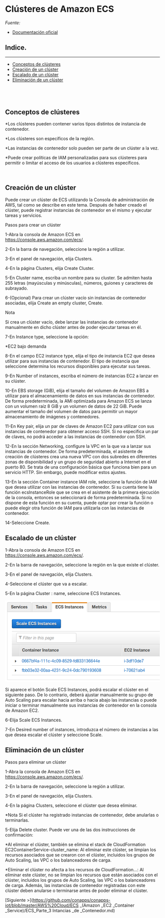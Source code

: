Clústeres de Amazon ECS
===

*Fuente:*
- [Documentación oficial](http://docs.aws.amazon.com/es_es/AmazonECS/latest/developerguide/ECS_clusters.html)




## Indice.
---
- [Conceptos de clústeres](#conceptos-de-clusteres)
- [Creación de un clúster](#creación-de-un-clúster)
- [Escalado de un clúster](#escalado-de-un-clúster)
- [Eliminación de un clúster](#eliminación-de-un-clúster)


&nbsp;
---
## Conceptos de clústeres ##

*Los clústeres pueden contener varios tipos distintos de instancia de contenedor.

*Los clústeres son específicos de la región.

*Las instancias de contenedor solo pueden ser parte de un clúster a la vez.

*Puede crear políticas de IAM personalizadas para sus clústeres para permitir o limitar el acceso de los usuarios a clústeres específicos.



&nbsp;
## Creación de un clúster

Puede crear un clúster de ECS utilizando la Consola de administración de AWS, tal como se describe en este tema. 
Después de haber creado el clúster, puede registrar instancias de contenedor en el mismo y ejecutar tareas y servicios.

Pasos para crear un clúster

1-Abra la consola de Amazon ECS en https://console.aws.amazon.com/ecs/.

2-En la barra de navegación, seleccione la región a utilizar.

3-En el panel de navegación, elija Clusters.

4-En la página Clusters, elija Create Cluster.

5-En Cluster name, escriba un nombre para su cluster. Se admiten hasta 255 letras (mayúsculas y minúsculas), números, guiones y caracteres de subrayado.

6-(Opcional) Para crear un clúster vacío sin instancias de contenedor asociadas, elija Create an empty cluster, Create.

   Nota
   
Si crea un clúster vacío, debe lanzar las instancias de contenedor manualmente en dicho clúster antes de poder ejecutar tareas en él.

7-En Instance type, seleccione la opción:

*EC2 bajo demanda

8-En el campo EC2 instance type, elija el tipo de instancia EC2 que desea utilizar para sus instancias de contenedor. El tipo de instancia que seleccione determina los recursos disponibles para ejecutar sus tareas.

9-En Number of instances, escriba el número de instancias EC2 a lanzar en su clúster. 

10-En EBS storage (GiB), elija el tamaño del volumen de Amazon EBS a utilizar para el almacenamiento de datos en sus instancias de contenedor. De forma predeterminada, la AMI optimizada para Amazon ECS se lanza con un volumen raíz 8 GiB y un volumen de datos de 22 GiB. Puede aumentar el tamaño del volumen de datos para permitir un mayor almacenamiento de imágenes y contenedores.

11-En Key pair, elija un par de claves de Amazon EC2 para utilizar con sus instancias de contenedor para obtener acceso SSH. Si no especifica un par de claves, no podrá acceder a las instancias de contenedor con SSH. 

12-En la sección Networking, configure la VPC en la que va a lanzar sus instancias de contenedor. De forma predeterminada, el asistente de creación de clústeres crea una nueva VPC con dos subredes en diferentes zonas de disponibilidad y un grupo de seguridad abierto a Internet en el puerto 80. Se trata de una configuración básica que funciona bien para un servicio HTTP. Sin embargo, puede modificar estos ajustes.

13-En la sección Container instance IAM role, seleccione la función de IAM que desea utilizar con las instancias de contenedor. Si su cuenta tiene la función ecsInstanceRole que se crea en el asistente de la primera ejecución de la consola, entonces se seleccionará de forma predeterminada. Si no dispone de esta función en su cuenta, puede optar por crear la función o puede elegir otra función de IAM para utilizarla con las instancias de contenedor. 

14-Seleccione Create.



## Escalado de un clúster

1-Abra la consola de Amazon ECS en https://console.aws.amazon.com/ecs/.

2-En la barra de navegación, seleccione la región en la que existe el clúster.

3-En el panel de navegación, elija Clusters.

4-Seleccione el clúster que va a escalar.

5-En la página Cluster : name, seleccione ECS Instances.

![alt text](./images/scale_cluster.png)



Si aparece el botón Scale ECS Instances, podrá escalar el clúster en el siguiente paso. De lo contrario, deberá ajustar manualmente su grupo de Auto Scaling para escalar hacia arriba o hacia abajo las instancias o puede iniciar o terminar manualmente sus instancias de contenedor en la consola de Amazon EC2.

6-Elija Scale ECS Instances.

7-En Desired number of instances, introduzca el número de instancias a las que desea escalar el clúster y seleccione Scale.


## Eliminación de un clúster

Pasos para eliminar un clúster

1-Abra la consola de Amazon ECS en https://console.aws.amazon.com/ecs/.

2-En la barra de navegación, seleccione la región a utilizar.

3-En el panel de navegación, elija Clusters.

4-En la página Clusters, seleccione el clúster que desea eliminar.

 *Nota
  Si el clúster ha registrado instancias de contenedor, debe anularlas o terminarlas.
  
5-Elija Delete cluster. Puede ver una de las dos instrucciones de confirmación:
  
 *Al eliminar el clúster, también se elimina el stack de CloudFormation EC2ContainerService-cluster_name: Al eliminar este clúster, se limpian los recursos asociados que se crearon con el clúster, incluidos los grupos de Auto Scaling, las VPC o los balanceadores de carga.

 *Eliminar el clúster no afecta a los recursos de CloudFormation...: Al eliminar este clúster, no se limpian los recursos que están asociados con el clúster, incluidos los grupos de Auto Scaling, las VPC o los balanceadores de carga. Además, las instancias de contenedor registradas con este clúster deben anularse o terminarse antes de poder eliminar el clúster.

    


[Siguiente >](https://github.com/conapps/conapps-iot/blob/master/AWS%20Cloud/ECS _(Amazon _EC2 _Container _Service)/ECS_Parte_3 Intancias _de _Contenedor.md)
